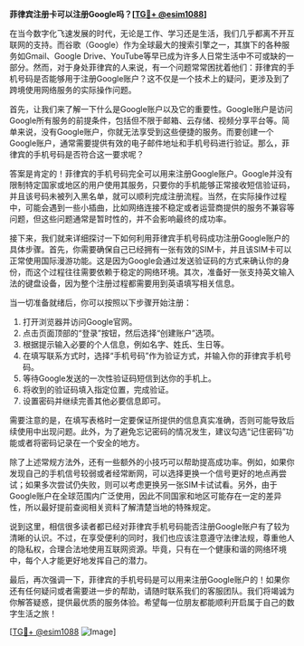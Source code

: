 **菲律宾注册卡可以注册Google吗？[[TG💪+ @esim1088](https://t.me/s/esim1088)]**

在当今数字化飞速发展的时代，无论是工作、学习还是生活，我们几乎都离不开互联网的支持。而谷歌（Google）作为全球最大的搜索引擎之一，其旗下的各种服务如Gmail、Google Drive、YouTube等早已成为许多人日常生活中不可或缺的一部分。然而，对于身处菲律宾的人来说，有一个问题常常困扰着他们：菲律宾的手机号码是否能够用于注册Google账户？这不仅是一个技术上的疑问，更涉及到了跨境使用网络服务的实际操作问题。

首先，让我们来了解一下什么是Google账户以及它的重要性。Google账户是访问Google所有服务的前提条件，包括但不限于邮箱、云存储、视频分享平台等。简单来说，没有Google账户，你就无法享受到这些便捷的服务。而要创建一个Google账户，通常需要提供有效的电子邮件地址和手机号码进行验证。那么，菲律宾的手机号码是否符合这一要求呢？

答案是肯定的！菲律宾的手机号码完全可以用来注册Google账户。Google并没有限制特定国家或地区的用户使用其服务，只要你的手机能够正常接收短信验证码，并且该号码未被列入黑名单，就可以顺利完成注册流程。当然，在实际操作过程中，可能会遇到一些小插曲，比如网络连接不稳定或者运营商提供的服务不兼容等问题，但这些问题通常是暂时性的，并不会影响最终的成功率。

接下来，我们就来详细探讨一下如何利用菲律宾手机号码成功注册Google账户的具体步骤。首先，你需要确保自己已经拥有一张有效的SIM卡，并且该SIM卡可以正常使用国际漫游功能。这是因为Google会通过发送验证码的方式来确认你的身份，而这个过程往往需要依赖于稳定的网络环境。其次，准备好一张支持英文输入法的键盘设备，因为整个注册过程都需要用到英语填写相关信息。

当一切准备就绪后，你可以按照以下步骤开始注册：

1. 打开浏览器并访问Google官网。
2. 点击页面顶部的“登录”按钮，然后选择“创建账户”选项。
3. 根据提示输入必要的个人信息，例如名字、姓氏、生日等。
4. 在填写联系方式时，选择“手机号码”作为验证方式，并输入你的菲律宾手机号码。
5. 等待Google发送的一次性验证码短信到达你的手机上。
6. 将收到的验证码填入指定位置，完成验证。
7. 设置密码并继续完善其他必要信息即可。

需要注意的是，在填写表格时一定要保证所提供的信息真实准确，否则可能导致后续使用中出现问题。此外，为了避免忘记密码的情况发生，建议勾选“记住密码”功能或者将密码记录在一个安全的地方。

除了上述常规方法外，还有一些额外的小技巧可以帮助提高成功率。例如，如果你发现自己的手机信号较弱或者经常断网，可以选择更换一个信号更好的地点再尝试；如果多次尝试仍失败，则可以考虑更换另一张SIM卡试试看。另外，由于Google账户在全球范围内广泛使用，因此不同国家和地区可能存在一定的差异性，所以最好提前查阅相关资料了解清楚当地的特殊规定。

说到这里，相信很多读者都已经对菲律宾手机号码能否注册Google账户有了较为清晰的认识。不过，在享受便利的同时，我们也应该注意遵守法律法规，尊重他人的隐私权，合理合法地使用互联网资源。毕竟，只有在一个健康和谐的网络环境中，每个人才能更好地发挥自己的潜力。

最后，再次强调一下，菲律宾的手机号码是可以用来注册Google账户的！如果你还有任何疑问或者需要进一步的帮助，请随时联系我们的客服团队。我们将竭诚为你解答疑惑，提供最优质的服务体验。希望每一位朋友都能顺利开启属于自己的数字生活之旅！

[[TG💪+ @esim1088](https://t.me/s/esim1088) ![Image](https://i.postimg.cc/4NQfJmqS/Snipaste-2025-05-13-00-14-12.png)]